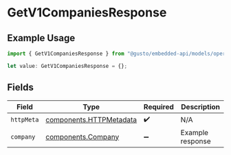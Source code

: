 # GetV1CompaniesResponse

## Example Usage

```typescript
import { GetV1CompaniesResponse } from "@gusto/embedded-api/models/operations/getv1companies.js";

let value: GetV1CompaniesResponse = {};
```

## Fields

| Field                                                              | Type                                                               | Required                                                           | Description                                                        |
| ------------------------------------------------------------------ | ------------------------------------------------------------------ | ------------------------------------------------------------------ | ------------------------------------------------------------------ |
| `httpMeta`                                                         | [components.HTTPMetadata](../../models/components/httpmetadata.md) | :heavy_check_mark:                                                 | N/A                                                                |
| `company`                                                          | [components.Company](../../models/components/company.md)           | :heavy_minus_sign:                                                 | Example response                                                   |